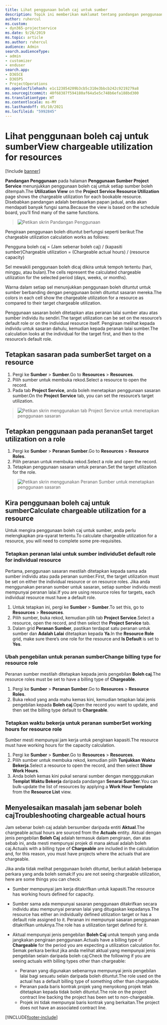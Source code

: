 ```yaml
---
title: Lihat penggunaan boleh caj untuk sumber
description: Topik ini memberikan maklumat tentang pandangan penggunaan sumber.
author: ruhercul
ms.custom:
- dyn365-projectservice
ms.date: 9/26/2019
ms.topic: article
ms.author: ruhercul
audience: Admin
search.audienceType:
- admin
- customizer
- enduser
search.app:
- D365CE
- D365PS
- ProjectOperations
ms.openlocfilehash: e1c123854209b3cb5c310e3bbcb242c9219279a8
ms.sourcegitcommit: 40f68387f594180af64a5e5c748b6efa188bd300
ms.translationtype: HT
ms.contentlocale: ms-MY
ms.lasthandoff: 05/10/2021
ms.locfileid: "5992845"
---
```

# <a name="view-chargeable-utilization-for-resources"></a><span data-ttu-id="e13a0-103">Lihat penggunaan boleh caj untuk sumber</span><span class="sxs-lookup"><span data-stu-id="e13a0-103">View chargeable utilization for resources</span></span>

[!include [banner](../includes/psa-now-project-operations.md)]
 
<span data-ttu-id="e13a0-104">**Pandangan Penggunaan** pada halaman **Penggunaan Sumber Project Service** menunjukkan penggunaan boleh caj untuk setiap sumber boleh ditempah.</span><span class="sxs-lookup"><span data-stu-id="e13a0-104">The **Utilization View** on the **Project Service Resource Utilization** page shows the chargeable utilization for each bookable resource.</span></span> <span data-ttu-id="e13a0-105">Disebabkan pandangan adalah berdasarkan papan jadual, anda akan mendapati banyak fungsi sama.</span><span class="sxs-lookup"><span data-stu-id="e13a0-105">Because the view is based on the schedule board, you’ll find many of the same functions.</span></span>

> ![Petikan skrin Pandangan Penggunaan](media/FAQ-utilization-1.png)
 

<span data-ttu-id="e13a0-107">Pengiraan penggunaan boleh dituntut berfungsi seperti berikut:</span><span class="sxs-lookup"><span data-stu-id="e13a0-107">The chargeable utilization calculation works as follows:</span></span>

   <span data-ttu-id="e13a0-108">Pengguna boleh caj = (Jam sebenar boleh caj) / (kapasiti sumber)</span><span class="sxs-lookup"><span data-stu-id="e13a0-108">Chargeable utilization = (Chargeable actual hours) / (resource capacity)</span></span>

<span data-ttu-id="e13a0-109">Sel mewakili penggunaan boleh dicaj dikira untuk tempoh tertentu (hari, minggu, atau bulan).</span><span class="sxs-lookup"><span data-stu-id="e13a0-109">The cells represent the calculated chargeable utilization for the selected period (days, weeks, or months).</span></span>

<span data-ttu-id="e13a0-110">Warna dalam setiap sel menunjukkan penggunaan boleh dituntut untuk sumber berbanding dengan penggunaan boleh dituntut sasaran mereka.</span><span class="sxs-lookup"><span data-stu-id="e13a0-110">The colors in each cell show the chargeable utilization for a resource as compared to their target chargeable utilization.</span></span> 

<span data-ttu-id="e13a0-111">Penggunaan sasaran boleh ditetapkan atas peranan lalai sumber atau atas sumber individu itu sendiri.</span><span class="sxs-lookup"><span data-stu-id="e13a0-111">The target utilization can be set on the resource’s default role or on the individual resource itself.</span></span> <span data-ttu-id="e13a0-112">Pengiraan melihat kepada individu untuk sasaran dahulu, kemudian kepada peranan lalai sumber.</span><span class="sxs-lookup"><span data-stu-id="e13a0-112">The calculation looks at the individual for the target first, and then to the resource’s default role.</span></span>

## <a name="set-target-on-a-resource"></a><span data-ttu-id="e13a0-113">Tetapkan sasaran pada sumber</span><span class="sxs-lookup"><span data-stu-id="e13a0-113">Set target on a resource</span></span>

1. <span data-ttu-id="e13a0-114">Pergi ke **Sumber** \> **Sumber**.</span><span class="sxs-lookup"><span data-stu-id="e13a0-114">Go to **Resources** \> **Resources**.</span></span> 
2. <span data-ttu-id="e13a0-115">Pilih sumber untuk membuka rekod.</span><span class="sxs-lookup"><span data-stu-id="e13a0-115">Select a resource to open the record.</span></span> 
3. <span data-ttu-id="e13a0-116">Pada tab **Project Service**, anda boleh menetapkan penggunaan sasaran sumber.</span><span class="sxs-lookup"><span data-stu-id="e13a0-116">On the **Project Service** tab, you can set the resource’s target utilization.</span></span>

> ![Petikan skrin menggunakan tab Project Service untuk menetapkan penggunaan sasaran](media/FAQ-utilization-2.png)
 
## <a name="set-target-utilization-on-a-role"></a><span data-ttu-id="e13a0-118">Tetapkan penggunaan pada peranan</span><span class="sxs-lookup"><span data-stu-id="e13a0-118">Set target utilization on a role</span></span>

1. <span data-ttu-id="e13a0-119">Pergi ke **Sumber** \> **Peranan Sumber**.</span><span class="sxs-lookup"><span data-stu-id="e13a0-119">Go to **Resources** \> **Resource Roles**.</span></span> 
2. <span data-ttu-id="e13a0-120">Pilih peranan untuk membuka rekod.</span><span class="sxs-lookup"><span data-stu-id="e13a0-120">Select a role and open the record.</span></span> 
3. <span data-ttu-id="e13a0-121">Tetapkan penggunaan sasaran untuk peranan.</span><span class="sxs-lookup"><span data-stu-id="e13a0-121">Set the target utilization for the role.</span></span>

> ![Petikan skrin menggunakan Peranan Sumber untuk menetapkan penggunaan sasaran](media/FAQ-utilization-3.png)
 
## <a name="calculate-chargeable-utilization-for-a-resource"></a><span data-ttu-id="e13a0-123">Kira penggunaan boleh caj untuk sumber</span><span class="sxs-lookup"><span data-stu-id="e13a0-123">Calculate chargeable utilization for a resource</span></span>

<span data-ttu-id="e13a0-124">Untuk mengira penggunaan boleh caj untuk sumber, anda perlu melengkapkan pra-syarat tertentu.</span><span class="sxs-lookup"><span data-stu-id="e13a0-124">To calculate chargeable utilization for a resource, you will need to complete some pre-requisites.</span></span> 

### <a name="set-default-role-for-individual-resource"></a><span data-ttu-id="e13a0-125">Tetapkan peranan lalai untuk sumber individu</span><span class="sxs-lookup"><span data-stu-id="e13a0-125">Set default role for individual resource</span></span>

<span data-ttu-id="e13a0-126">Pertama, penggunaan sasaran mestilah ditetapkan kepada sama ada sumber individu atau pada peranan sumber.</span><span class="sxs-lookup"><span data-stu-id="e13a0-126">First, the target utilization must be set on either the individual resource or on resource roles.</span></span> <span data-ttu-id="e13a0-127">Jika anda menggunakan peranan sumber untuk sasaran, setiap sumber individu mesti mempunyai peranan lalai.</span><span class="sxs-lookup"><span data-stu-id="e13a0-127">If you are using resource roles for targets, each individual resource must have a default role.</span></span> 

1. <span data-ttu-id="e13a0-128">Untuk tetapkan ini, pergi ke **Sumber** \> **Sumber**.</span><span class="sxs-lookup"><span data-stu-id="e13a0-128">To set this, go to **Resources** \> **Resources**.</span></span> 
2. <span data-ttu-id="e13a0-129">Pilih sumber, buka rekod, kemudian pilih tab **Project Service**.</span><span class="sxs-lookup"><span data-stu-id="e13a0-129">Select a resource, open the record, and then select the **Project Service** tab.</span></span> 
3. <span data-ttu-id="e13a0-130">Dalam grid **Peranan Sumber**, pastikan terdapat satu peranan untuk sumber dan **Adalah Lalai** ditetapkan kepada **Ya**.</span><span class="sxs-lookup"><span data-stu-id="e13a0-130">In the **Resource Role** grid, make sure there’s one role for the resource and **Is Default** is set to **Yes**.</span></span>
 
### <a name="change-billing-type-for-resource-role"></a><span data-ttu-id="e13a0-131">Ubah pengebilan untuk peranan sumber</span><span class="sxs-lookup"><span data-stu-id="e13a0-131">Change billing type for resource role</span></span>

<span data-ttu-id="e13a0-132">Peranan sumber mestilah ditetapkan kepada jenis pengebilan **Boleh caj**.</span><span class="sxs-lookup"><span data-stu-id="e13a0-132">The resource roles must be set to have a billing type of **Chargeable**.</span></span> 

1. <span data-ttu-id="e13a0-133">Pergi ke **Sumber** \> **Peranan Sumber**.</span><span class="sxs-lookup"><span data-stu-id="e13a0-133">Go to **Resources** \> **Resource Roles**.</span></span> 
2. <span data-ttu-id="e13a0-134">Buka rekod yang anda mahu kemas kini, kemudian tetapkan lalai jenis pengebilan kepada **Boleh caj**.</span><span class="sxs-lookup"><span data-stu-id="e13a0-134">Open the record you want to update, and then set the billing type default to **Chargeable**.</span></span>

### <a name="set-working-hours-for-resource-role"></a><span data-ttu-id="e13a0-135">Tetapkan waktu bekerja untuk peranan sumber</span><span class="sxs-lookup"><span data-stu-id="e13a0-135">Set working hours for resource role</span></span>
 
<span data-ttu-id="e13a0-136">Sumber mesti mempunyai jam kerja untuk pengiraan kapasiti.</span><span class="sxs-lookup"><span data-stu-id="e13a0-136">The resource must have working hours for the capacity calculation.</span></span> 

1. <span data-ttu-id="e13a0-137">Pergi ke **Sumber** \> **Sumber**.</span><span class="sxs-lookup"><span data-stu-id="e13a0-137">Go to **Resources** \> **Resources**.</span></span> 
2. <span data-ttu-id="e13a0-138">Pilih sumber untuk membuka rekod, kemudian pilih **Tunjukkan Waktu Bekerja**.</span><span class="sxs-lookup"><span data-stu-id="e13a0-138">Select a resource to open the record, and then select **Show Work Hours**.</span></span> 
3. <span data-ttu-id="e13a0-139">Anda boleh kemas kini pukal senarai sumber dengan mengggunakan **Templat Waktu Bekerja** daripada pandangan **Senarai Sumber**.</span><span class="sxs-lookup"><span data-stu-id="e13a0-139">You can bulk-update the list of resources by applying a **Work Hour Template** from the **Resource List** view.</span></span>

## <a name="troubleshooting-chargeable-actual-hours"></a><span data-ttu-id="e13a0-140">Menyelesaikan masalah jam sebenar boleh caj</span><span class="sxs-lookup"><span data-stu-id="e13a0-140">Troubleshooting chargeable actual hours</span></span>

<span data-ttu-id="e13a0-141">Jam sebenar boleh caj adalah bersumber daripada entiti **Aktual**.</span><span class="sxs-lookup"><span data-stu-id="e13a0-141">The chargeable actual hours are sourced from the **Actuals** entity.</span></span> <span data-ttu-id="e13a0-142">Aktual dengan jenis pengebilan **Boleh Caj** adalah termasuk dalam pengiraan, dan atas sebab ini, anda mesti mempunyai projek di mana aktual adalah boleh caj.</span><span class="sxs-lookup"><span data-stu-id="e13a0-142">Actuals with a billing type of **Chargeable** are included in the calculation and, for this reason, you must have projects where the actuals that are chargeable.</span></span>

<span data-ttu-id="e13a0-143">Jika anda tidak melihat penggunaan boleh dituntut, berikut adalah beberapa perkara yang anda boleh semak:</span><span class="sxs-lookup"><span data-stu-id="e13a0-143">If you are not seeing chargeable utilization, here are some things you can check:</span></span>

- <span data-ttu-id="e13a0-144">Sumber mempunyai jam kerja ditakrifkan untuk kapasiti.</span><span class="sxs-lookup"><span data-stu-id="e13a0-144">The resource has working hours defined for capacity.</span></span>
- <span data-ttu-id="e13a0-145">Sumber sama ada mempunyai sasaran penggunaan ditakrifkan secara individu atau mempunyai peranan lalai yang ditugaskan kepadanya.</span><span class="sxs-lookup"><span data-stu-id="e13a0-145">The resource has either an individually defined utilization target or has a default role assigned to it.</span></span> <span data-ttu-id="e13a0-146">Peranan ini mempunyai sasaran penggunaan ditakrifkan untuknya.</span><span class="sxs-lookup"><span data-stu-id="e13a0-146">The role has a utilization target defined for it.</span></span>
- <span data-ttu-id="e13a0-147">Aktual mempunyai jenis pengebilan **Boleh Caj** untuk tempoh yang anda jangkakan pengiraan penggunaan.</span><span class="sxs-lookup"><span data-stu-id="e13a0-147">Actuals have a billing type of **Chargeable** for the period you are expecting a utilization calculation for.</span></span> <span data-ttu-id="e13a0-148">Semak perkara berikut jika anda melihat aktual yang mempunyai jenis pengebilan selain daripada boleh caj:</span><span class="sxs-lookup"><span data-stu-id="e13a0-148">Check the following if you are seeing actuals with billing types other than chargeable:</span></span>

  - <span data-ttu-id="e13a0-149">Peranan yang digunakan sebenarnya mempunyai jenis pengebilan lalai bagi sesuatu selain daripada boleh dituntut.</span><span class="sxs-lookup"><span data-stu-id="e13a0-149">The role used on the actual has a default billing type of something other than chargeable.</span></span>
  - <span data-ttu-id="e13a0-150">Peranan pada baris kontrak projek yang menyokong projek telah ditetapkan kepada tidak boleh dituntut.</span><span class="sxs-lookup"><span data-stu-id="e13a0-150">The role on the project contract line backing the project has been set to non-chargeable.</span></span>
  - <span data-ttu-id="e13a0-151">Projek ini tidak mempunyai baris kontrak yang berkaitan.</span><span class="sxs-lookup"><span data-stu-id="e13a0-151">The project does not have an associated contract line.</span></span>



[!INCLUDE[footer-include](../includes/footer-banner.md)]